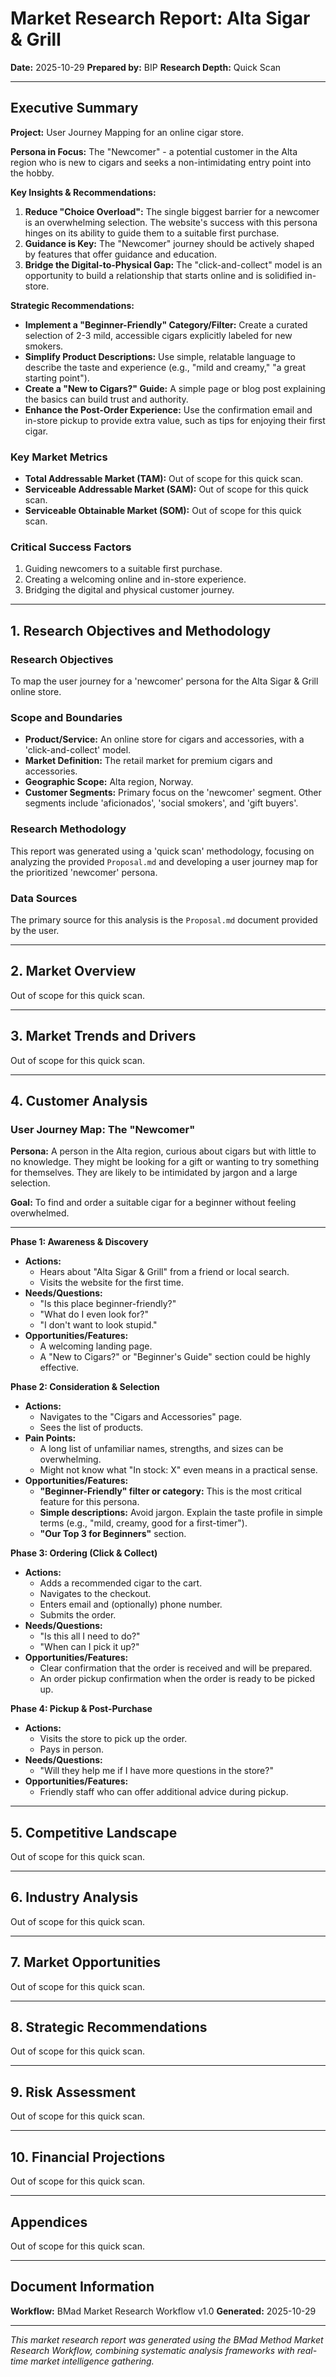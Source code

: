 # Market Research Report: Alta Sigar & Grill

**Date:** 2025-10-29
**Prepared by:** BIP
**Research Depth:** Quick Scan

---

## Executive Summary

**Project:** User Journey Mapping for an online cigar store.

**Persona in Focus:** The "Newcomer" - a potential customer in the Alta region who is new to cigars and seeks a non-intimidating entry point into the hobby.

**Key Insights & Recommendations:**

1.  **Reduce "Choice Overload":** The single biggest barrier for a newcomer is an overwhelming selection. The website's success with this persona hinges on its ability to guide them to a suitable first purchase.
2.  **Guidance is Key:** The "Newcomer" journey should be actively shaped by features that offer guidance and education.
3.  **Bridge the Digital-to-Physical Gap:** The "click-and-collect" model is an opportunity to build a relationship that starts online and is solidified in-store.

**Strategic Recommendations:**

*   **Implement a "Beginner-Friendly" Category/Filter:** Create a curated selection of 2-3 mild, accessible cigars explicitly labeled for new smokers.
*   **Simplify Product Descriptions:** Use simple, relatable language to describe the taste and experience (e.g., "mild and creamy," "a great starting point").
*   **Create a "New to Cigars?" Guide:** A simple page or blog post explaining the basics can build trust and authority.
*   **Enhance the Post-Order Experience:** Use the confirmation email and in-store pickup to provide extra value, such as tips for enjoying their first cigar.

### Key Market Metrics

- **Total Addressable Market (TAM):** Out of scope for this quick scan.
- **Serviceable Addressable Market (SAM):** Out of scope for this quick scan.
- **Serviceable Obtainable Market (SOM):** Out of scope for this quick scan.

### Critical Success Factors

1. Guiding newcomers to a suitable first purchase.
2. Creating a welcoming online and in-store experience.
3. Bridging the digital and physical customer journey.

---

## 1. Research Objectives and Methodology

### Research Objectives

To map the user journey for a 'newcomer' persona for the Alta Sigar & Grill online store.

### Scope and Boundaries

- **Product/Service:** An online store for cigars and accessories, with a 'click-and-collect' model.
- **Market Definition:** The retail market for premium cigars and accessories.
- **Geographic Scope:** Alta region, Norway.
- **Customer Segments:** Primary focus on the 'newcomer' segment. Other segments include 'aficionados', 'social smokers', and 'gift buyers'.

### Research Methodology

This report was generated using a 'quick scan' methodology, focusing on analyzing the provided `Proposal.md` and developing a user journey map for the prioritized 'newcomer' persona.

### Data Sources

The primary source for this analysis is the `Proposal.md` document provided by the user.

---

## 2. Market Overview

Out of scope for this quick scan.

---

## 3. Market Trends and Drivers

Out of scope for this quick scan.

---

## 4. Customer Analysis

### User Journey Map: The "Newcomer"

**Persona:** A person in the Alta region, curious about cigars but with little to no knowledge. They might be looking for a gift or wanting to try something for themselves. They are likely to be intimidated by jargon and a large selection.

**Goal:** To find and order a suitable cigar for a beginner without feeling overwhelmed.

---

**Phase 1: Awareness & Discovery**

*   **Actions:**
    *   Hears about "Alta Sigar & Grill" from a friend or local search.
    *   Visits the website for the first time.
*   **Needs/Questions:**
    *   "Is this place beginner-friendly?"
    *   "What do I even look for?"
    *   "I don't want to look stupid."
*   **Opportunities/Features:**
    *   A welcoming landing page.
    *   A "New to Cigars?" or "Beginner's Guide" section could be highly effective.

**Phase 2: Consideration & Selection**

*   **Actions:**
    *   Navigates to the "Cigars and Accessories" page.
    *   Sees the list of products.
*   **Pain Points:**
    *   A long list of unfamiliar names, strengths, and sizes can be overwhelming.
    *   Might not know what "In stock: X" even means in a practical sense.
*   **Opportunities/Features:**
    *   **"Beginner-Friendly" filter or category:** This is the most critical feature for this persona.
    *   **Simple descriptions:** Avoid jargon. Explain the taste profile in simple terms (e.g., "mild, creamy, good for a first-timer").
    *   **"Our Top 3 for Beginners"** section.

**Phase 3: Ordering (Click & Collect)**

*   **Actions:**
    *   Adds a recommended cigar to the cart.
    *   Navigates to the checkout.
    *   Enters email and (optionally) phone number.
    *   Submits the order.
*   **Needs/Questions:**
    *   "Is this all I need to do?"
    *   "When can I pick it up?"
*   **Opportunities/Features:**
    *   Clear confirmation that the order is received and will be prepared.
    *   An order pickup confirmation when the order is ready to be picked up.

**Phase 4: Pickup & Post-Purchase**

*   **Actions:**
    *   Visits the store to pick up the order.
    *   Pays in person.
*   **Needs/Questions:**
    *   "Will they help me if I have more questions in the store?"
*   **Opportunities/Features:**
    *   Friendly staff who can offer additional advice during pickup.
    

---

## 5. Competitive Landscape

Out of scope for this quick scan.

---

## 6. Industry Analysis

Out of scope for this quick scan.

---

## 7. Market Opportunities

Out of scope for this quick scan.

---

## 8. Strategic Recommendations

Out of scope for this quick scan.

---

## 9. Risk Assessment

Out of scope for this quick scan.

---

## 10. Financial Projections

Out of scope for this quick scan.

---

## Appendices

Out of scope for this quick scan.

---

## Document Information

**Workflow:** BMad Market Research Workflow v1.0
**Generated:** 2025-10-29

---

_This market research report was generated using the BMad Method Market Research Workflow, combining systematic analysis frameworks with real-time market intelligence gathering._
